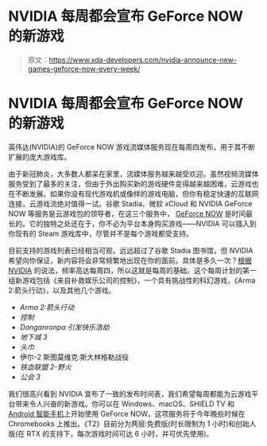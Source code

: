 # NVIDIA 每周都会宣布 GeForce NOW 的新游戏

> 原文：<https://www.xda-developers.com/nvidia-announce-new-games-geforce-now-every-week/>

# NVIDIA 每周都会宣布 GeForce NOW 的新游戏

英伟达(NVIDIA)的 GeForce NOW 游戏流媒体服务现在每周四发布，用于其不断扩展的庞大游戏库。

由于新冠肺炎，大多数人都呆在家里，流媒体服务越来越受欢迎。虽然视频流媒体服务受到了最多的关注，但由于外出购买新的游戏硬件变得越来越困难，云游戏也在不断发展。如果你没有现代游戏机或像样的游戏电脑，但你有稳定快速的互联网连接，云游戏流绝对值得一试。谷歌 Stadia、微软 xCloud 和 NVIDIA GeForce NOW 等服务是云游戏包的领导者，在这三个服务中， [GeForce NOW](https://www.xda-developers.com/nvidia-geforce-now-open-sign-up/) 是时间最长的。它的独特之处还在于，你不必为平台本身购买游戏——NVIDIA 可以插入到你现有的 Steam 游戏库中，尽管并不是每个游戏都受支持。

目前支持的游戏列表已经相当可观，远远超过了谷歌 Stadia 图书馆，但 NVIDIA 希望向你保证，新内容将会非常频繁地出现在你的面前。具体是多久一次？[根据 NVIDIA](https://blogs.nvidia.com/blog/2020/03/26/game-ready-geforce-now/) 的说法，频率高达每周四，所以这就是每周的基础。这个每周计划的第一组新游戏包括《来自补救娱乐公司的控制》，一个具有挑战性的科幻游戏，《Arma 2:箭头行动》，以及其他几个游戏。

*   *Arma 2:箭头行动*
*   *控制*
*   *Danganronpa:引发快乐浩劫*
*   *地下城 3*
*   *头巾*
*   伊尔-2 斯图莫维克:斯大林格勒战役
*   *铁血联盟 2-野火*
*   *公会 3*

我们很高兴看到 NVIDIA 宣布了一致的发布时间表，我们希望每周都能为云游戏平台带来令人兴奋的新游戏。你可以在 Windows、macOS、SHIELD TV 和 [Android 智能手机](https://www.xda-developers.com/download-nvidia-geforce-now-apk/)上开始使用 GeForce NOW。这项服务将于今年晚些时候在 Chromebooks 上推出。《T2》目前分为两层:免费版(时长限制为 1 小时)和创始人版(在 RTX 的支持下，每次游戏时间可达 6 小时，并可优先使用)。
